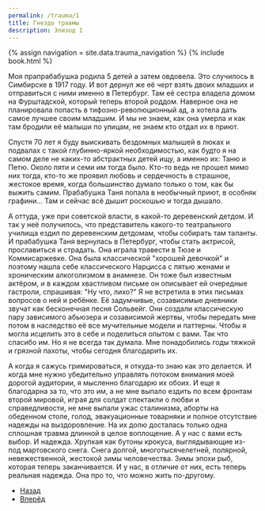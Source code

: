 ```yaml
---
permalink: /trauma/1
title: Гнездо травмы
description: Эпизод 1
---
```

{% assign navigation  = site.data.trauma_navigation %}
{% include book.html %}

Моя прапрабабушка родила 5 детей а затем овдовела. Это случилось в Симбирске в 1917 году. И вот дернул же её черт взять двоих младших и отправиться с ними именно в Петербург. Там её сестра владела домом на Фурштадской, который теперь второй роддом. Наверное она не планировала попасть в тифозно-революционный ад, а хотела дать самое лучшее своим младшим. И мы не знаем, как она умерла и как там бродили её малыши по улицам, не знаем кто отдал их в приют.

Спустя 70 лет я буду выискивать бездомных малышей в люках и подвалах с такой глубинно-яркой необходимостью, как будто я на самом деле не каких-то абстрактных детей ищу, а именно их: Таню и Петю. Около пяти и семи им тогда было. Кто-то ведь не прошел мимо них тогда, кто-то же проявил любовь и сердечность в страшное, жестокое время, когда большинство думало только о том, как бы выжить самим. Прабабушка Таня попала в необычный приют, в особняк графини... Там и сейчас всё дышит роскошью и тогда дышало.

А оттуда, уже при советской власти, в какой-то деревенский детдом. И так у неё получилось, что представитель какого-то театрального училища ездил по деревенским детдомам, чтобы собирать там таланты. И прабабушка Таня вернулась в Петербург, чтобы стать актрисой, прославиться и страдать. Она играла травести в Тюзе и Коммисаржевке. Она была классической "хорошей девочкой" и поэтому нашла себе классического Нарцисса с пятью женами и хроническим алкоголизмом в анамнезе. Он тоже был известным актёром, и в каждом хвастливом письме он описывает ей очередные гастроли, спрашивая: "Ну что, лихо?" Я не встретила в этих письмах вопросов о ней и ребёнке. Её задумчивые, созависимые дневники звучат как бесконечная песня Сольвейг. Они создали классическую пару зависимого абьюзера и созависимой жертвы, чтобы передать мне потом в наследство её все мучительные модели и паттерны. Чтобы я могла исцелить это в себе и поделиться опытом с вами. Так что спасибо им. Но я не всегда так думала. Мне понадобились годы тяжкой и грязной пахоты, чтобы сегодня благодарить их.

А когда я сажусь гримироваться, я откуда-то знаю как это делается. И когда мне нужно убедительно управлять потоком внимания моей дорогой аудитории, я мысленно благодарю их обоих. И еще я благодарна за то, что это им, а не мне выпало ездить по всем фронтам второй мировой, играя для солдат спектакли о любви и справедливости, не мне выпали ужас сталинизма, аборты на обеденном столе, голод, эвакуационные товарняки и полное отсутствие надежды на выздоровление. На их долю досталась только одна сплошная травма длинной в целое воплощение. А у нас с вами есть выбор. И надежда. Хрупкая как бутоны крокуса, выглядывающие из-под мартовского снега. Снега долгой, многотысячелетней, полярной, невежественной, жестокой зимы человечества. Зимы эпохи рыб, которая теперь заканчивается. И у нас, в отличие от них, есть теперь реальная надежда. Она про то, что можно жить по-другому.

<nav aria-label="pagination">
  <ul class="pagination justify-content-center">
    <li class="page-item disabled">
      <a class="page-link" href="#" tabindex="-1" aria-disabled="true"><i class="bi bi-arrow-left"></i> Назад</a>
    </li>
    <li class="page-item">
      <a class="page-link" href="/trauma/2">Вперёд <i class="bi bi-arrow-right"></i></a>
    </li>
  </ul>
</nav>